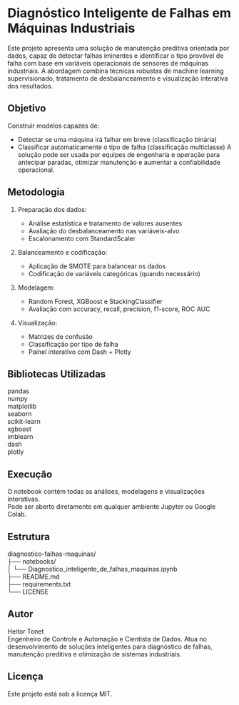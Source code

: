 # Diagnóstico Inteligente de Falhas em Máquinas Industriais

Este projeto apresenta uma solução de manutenção preditiva orientada por dados, capaz de detectar falhas iminentes e identificar o tipo provável de falha com base em variáveis operacionais de sensores de máquinas industriais. A abordagem combina técnicas robustas de machine learning supervisionado, tratamento de desbalanceamento e visualização interativa dos resultados.

## Objetivo

Construir modelos capazes de:
- Detectar se uma máquina irá falhar em breve (classificação binária)
- Classificar automaticamente o tipo de falha (classificação multiclasse)
A solução pode ser usada por equipes de engenharia e operação para antecipar paradas, otimizar manutenção e aumentar a confiabilidade operacional.

## Metodologia

1. Preparação dos dados:
   - Análise estatística e tratamento de valores ausentes
   - Avaliação do desbalanceamento nas variáveis-alvo
   - Escalonamento com StandardScaler

2. Balanceamento e codificação:
   - Aplicação de SMOTE para balancear os dados
   - Codificação de variáveis categóricas (quando necessário)

3. Modelagem:
   - Random Forest, XGBoost e StackingClassifier
   - Avaliação com accuracy, recall, precision, f1-score, ROC AUC

4. Visualização:
   - Matrizes de confusão
   - Classificação por tipo de falha
   - Painel interativo com Dash + Plotly

## Bibliotecas Utilizadas

pandas  
numpy  
matplotlib  
seaborn  
scikit-learn  
xgboost  
imblearn  
dash  
plotly

## Execução

O notebook contém todas as análises, modelagens e visualizações interativas.  
Pode ser aberto diretamente em qualquer ambiente Jupyter ou Google Colab.

## Estrutura

diagnostico-falhas-maquinas/  
├── notebooks/  
│   └── Diagnostico_inteligente_de_falhas_maquinas.ipynb  
├── README.md  
├── requirements.txt  
└── LICENSE

## Autor

Heitor Tonet  
Engenheiro de Controle e Automação e Cientista de Dados. Atua no desenvolvimento de soluções inteligentes para diagnóstico de falhas, manutenção preditiva e otimização de sistemas industriais.

## Licença

Este projeto está sob a licença MIT.

